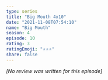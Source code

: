 ```yaml
---
type: series
title: "Big Mouth 4x10"
date: "2021-11-08T07:54:10"
name: "Big Mouth"
season: 4
episode: 10
rating: 3
ratingEmoji: "⭐️⭐️⭐️"
share: false
---
```


*[No review was written for this episode]*
